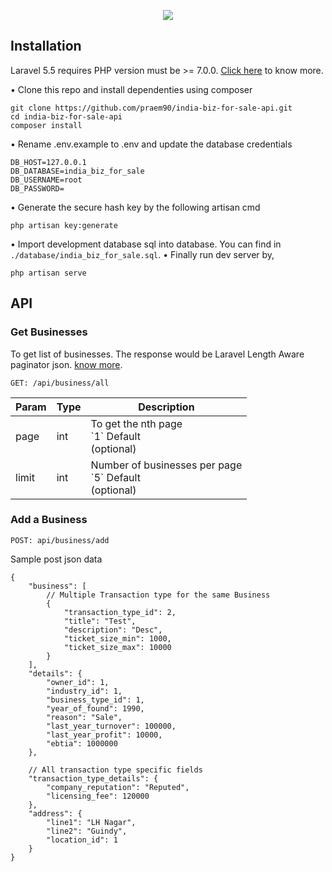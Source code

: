 <p align="center"><img src="https://img-az.indiabizforsale.com/business/images/logo@2x.png"></p>


## Installation

Laravel 5.5 requires PHP version must be >= 7.0.0. <a target="_blank"  href="https://laravel.com/docs/5.1/#installation">Click here</a> to know more.

&bullet; Clone this repo and install dependenties using composer
```
git clone https://github.com/praem90/india-biz-for-sale-api.git
cd india-biz-for-sale-api
composer install
```

&bullet; Rename .env.example to .env and update the database credentials
```
DB_HOST=127.0.0.1
DB_DATABASE=india_biz_for_sale
DB_USERNAME=root
DB_PASSWORD=
```
&bullet; Generate the secure hash key by the following artisan cmd
```
php artisan key:generate
```
&bullet; Import development database sql into database. You can find in `./database/india_biz_for_sale.sql`.
&bullet; Finally run dev server by,
```
php artisan serve
```

## API

### Get Businesses
To get list of businesses. The response would be Laravel Length Aware paginator json. <a href="https://laravel.com/docs/5.5/pagination#displaying-pagination-results">know more</a>.
```
GET: /api/business/all
```
<table>
<thead>
<tr>
    <th>Param</th>
    <th>Type</th>
    <th>Description</th>
</tr>
</thead>
<tbody>
<tr>
<td>page</td>
<td>int</td>
<td>To get the nth page <br>
`1` Default 
<br>(optional)
</td>
</tr>
<tr>
<td>limit</td>
<td>int</td>
<td>Number of businesses per page<br>
`5` Default<br>
(optional)
</td>
</tr>
</tbody>
</table>

### Add a Business
```
POST: api/business/add
```

Sample post json data
```
{
    "business": [
        // Multiple Transaction type for the same Business
        {
            "transaction_type_id": 2,
            "title": "Test",
            "description": "Desc",
            "ticket_size_min": 1000,
            "ticket_size_max": 10000
        }
    ],
    "details": {
        "owner_id": 1,
        "industry_id": 1,
        "business_type_id": 1,
        "year_of_found": 1990,
        "reason": "Sale",
        "last_year_turnover": 100000,
        "last_year_profit": 10000,
        "ebtia": 1000000
    },

    // All transaction type specific fields 
    "transaction_type_details": {
        "company_reputation": "Reputed",
        "licensing_fee": 120000
    },
    "address": {
        "line1": "LH Nagar",
        "line2": "Guindy",
        "location_id": 1
    }
}
```